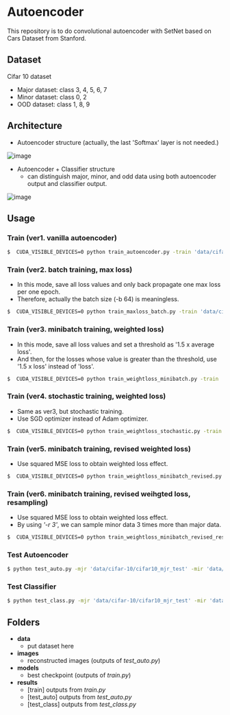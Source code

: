 # Autoencoder

This repository is to do convolutional autoencoder with SetNet based on Cars Dataset from Stanford.


## Dataset
Cifar 10 dataset
* Major dataset: class 3, 4, 5, 6, 7
* Minor dataset: class 0, 2
* OOD dataset: class 1, 8, 9

## Architecture

* Autoencoder structure (actually, the last 'Softmax' layer is not needed.)

![image](https://github.com/foamliu/Conv-Autoencoder/raw/master/images/segnet.jpg)
* Autoencoder + Classifier structure
  * can distinguish major, minor, and odd data using both autoencoder output and classifier output.

![image](https://user-images.githubusercontent.com/90391927/166187657-97a23864-f827-4f7f-94a6-056a3022bcb8.png)
## Usage


### Train (ver1. vanilla autoencoder)
```bash
$  CUDA_VISIBLE_DEVICES=0 python train_autoencoder.py -train 'data/cifar-10/cifar10_train' -valid 'data/cifar-10/cifar10_valid' -mjr 'data/cifar-10/cifar10_mjr_test' -mir 'data/cifar-10/cifar10_mir_test' -b 64 -lr 0.0001 -e 300 -n 0.15 -c 10
```
### Train (ver2. batch training, max loss)
* In this mode, save all loss values and only back propagate one max loss per one epoch.
* Therefore, actually the batch size (-b 64) is meaningless.
```bash
$  CUDA_VISIBLE_DEVICES=0 python train_maxloss_batch.py -train 'data/cifar-10/cifar10_train' -valid 'data/cifar-10/cifar10_valid' -mjr 'data/cifar-10/cifar10_mjr_test' -mir 'data/cifar-10/cifar10_mir_test' -b 64 -lr 0.0001 -e 300 -n 0.15 -c 10 -a 0.2
```
### Train (ver3. minibatch training, weighted loss)
* In this mode, save all loss values and set a threshold as '1.5 x average loss'.
* And then, for the losses whose value is greater than the threshold, use '1.5 x loss' instead of 'loss'.
```bash
$  CUDA_VISIBLE_DEVICES=0 python train_weightloss_minibatch.py -train 'data/cifar-10/cifar10_train' -valid 'data/cifar-10/cifar10_valid' -mjr 'data/cifar-10/cifar10_mjr_test' -mir 'data/cifar-10/cifar10_mir_test' -b 64 -lr 0.0001 -e 300 -n 0.15 -c 10 -a 0.2
```
### Train (ver4. stochastic training, weighted loss)
* Same as ver3, but stochastic training.
* Use SGD optimizer instead of Adam optimizer.
```bash
$  CUDA_VISIBLE_DEVICES=0 python train_weightloss_stochastic.py -train 'data/cifar-10/cifar10_train' -valid 'data/cifar-10/cifar10_valid' -mjr 'data/cifar-10/cifar10_mjr_test' -mir 'data/cifar-10/cifar10_mir_test' -b 1 -lr 0.0001 -e 300 -n 0.15 -c 10 -a 0.2
```
### Train (ver5. minibatch training, revised weighted loss)
* Use squared MSE loss to obtain weighted loss effect.
```bash
$  CUDA_VISIBLE_DEVICES=0 python train_weightloss_minibatch_revised.py -train 'data/cifar-10/cifar10_train' -valid 'data/cifar-10/cifar10_valid' -mjr 'data/cifar-10/cifar10_mjr_test' -mir 'data/cifar-10/cifar10_mir_test' -b 1 -lr 0.0001 -e 300 -n 0.15 -c 10 -a 0.2
```
### Train (ver6. minibatch training, revised weihgted loss, resampling)
* Use squared MSE loss to obtain weighted loss effect.
* By using _'-r 3'_, we can sample minor data 3 times more than major data.
```bash
$  CUDA_VISIBLE_DEVICES=0 python train_weightloss_minibatch_revised_resample.py -train 'data/cifar-10/cifar10_train' -valid 'data/cifar-10/cifar10_valid' -mjr 'data/cifar-10/cifar10_mjr_test' -mir 'data/cifar-10/cifar10_mir_test' -b 1 -lr 0.0001 -e 300 -n 0.15 -c 10 -a 0.2 -r 3
```
### Test Autoencoder
```bash
$ python test_auto.py -mjr 'data/cifar-10/cifar10_mjr_test' -mir 'data/cifar-10/cifar10_mir_test' -ood 'data/cifar-10/cifar10_ood_test' -ch 'models/BEST_checkpoint_b_64_n_0.15_a_0.2.pt' -n 0.15 -c 10
```
### Test Classifier
```bash
$ python test_class.py -mjr 'data/cifar-10/cifar10_mjr_test' -mir 'data/cifar-10/cifar10_mir_test' -ood 'data/cifar-10/cifar10_ood_test' -ch 'models/BEST_checkpoint_b_64_n_0.15_a_0.2.pt' -n 0.15 -c 10
```
## Folders
* **data**
  * put dataset here
* **images**
  * reconstructed images (outputs of *test_auto.py*)
* **models**
  * best checkpoint (outputs of *train.py*)
* **results**
  * [train] outputs from *train.py*
  * [test_auto] outputs from *test_auto.py*
  * [test_class] outputs from *test_class.py*